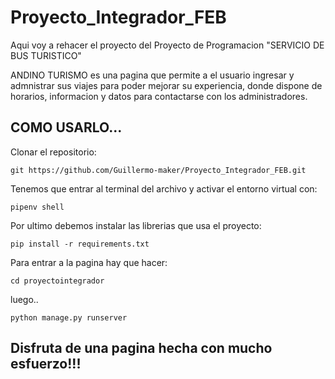 # Proyecto_Integrador_FEB
Aqui voy a rehacer el proyecto del Proyecto de Programacion "SERVICIO DE BUS TURISTICO"

ANDINO TURISMO es una pagina que permite a el usuario ingresar y admnistrar sus viajes para poder mejorar su experiencia, donde dispone de horarios, informacion y datos para contactarse con los administradores.

## COMO USARLO...
Clonar el repositorio:

   ``` git https://github.com/Guillermo-maker/Proyecto_Integrador_FEB.git ```


Tenemos que entrar al terminal del archivo y activar el entorno virtual con:
  
   ```pipenv shell``` 


Por ultimo debemos instalar las librerias que usa el proyecto:

   ``` pip install -r requirements.txt ```

Para entrar a la pagina hay que hacer: 

   ```cd proyectointegrador```

luego..

   ``` python manage.py runserver ```


## Disfruta de una pagina hecha con mucho esfuerzo!!!